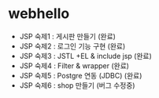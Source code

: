 webhello
========

* JSP 숙제1 : 게시판 만들기 (완료)
* JSP 숙제2 : 로그인 기능 구현 (완료)
* JSP 숙제3 : JSTL +EL & include jsp (완료)
* JSP 숙제4 : Filter & wrapper (완료)
* JSP 숙제5 : Postgre 연동 (JDBC) (완료)
* JSP 숙제6 : shop 만들기 (버그 수정중)
